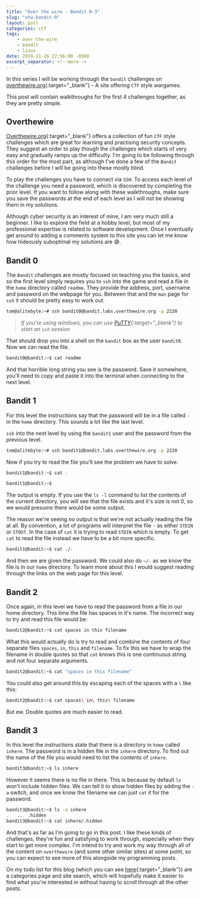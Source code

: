 ```yaml
---
title: "Over the wire - Bandit 0-3"
slug: "otw-bandit-0"
layout: post
categories: ctf
tags: 
    - over-the-wire
    - bandit
    - linux
date: 2019-11-26 22:56:00 -0500
excerpt_separator: <!--more-->
---
```


In this series I will be working through the `bandit` challenges on [overthewire.org](https://overthewire.org/){:target="_blank"} - A site offering `CTF` style wargames.

This post will contain walkthroughs for the first 4 challenges together, as they are pretty simple. 

<!--more-->

## Overthewire

[Overthewire.org](https://overthewire.org/){:target="_blank"} offers a collection of fun `CTF` style challenges which are great for learning and practising security concepts. They suggest an order to play though the challenges which starts of very easy and gradually ramps up the difficulty. I'm going to be following through this order for the most part, as although I've done a few of the `Bandit` challenges before I will be going into these mostly blind.

To play the challenges you have to connect via `SSH`. To access each level of the challenge you need a password, which is discovered by completing the prior level. If you want to follow along with these walkthroughs, make sure you save the passwords at the end of each level as I will not be showing them in my solutions. 

Although cyber security is an interest of mine, I am very much still a beginner. I like to explore the field at a hobby level, but most of my professional expertise is related to software development. Once I eventually get around to adding a comments system to this site you can let me know how hideously suboptimal my solutions are :sweat_smile:.

## Bandit 0

The `Bandit` challenges are mostly focused on teaching you the basics, and so the first level simply requires you to `ssh` into the game and read a file in the `home` directory called `readme`. They provide the address, port, username and password on the webpage for you. Between that and the `man` page for `ssh` it should be pretty easy to work out.

```sh
tom@alitebyte:~# ssh bandit0@bandit.labs.overthewire.org -p 2220
```

> *If you're using windows, you can use [PuTTY](https://www.putty.org/){:target="_blank"} to start an `ssh` session*

That should drop you into a shell on the `bandit` box as the user `bandit0`. Now we can read the file.

```sh
bandit0@bandit:~$ cat readme
```

And that horrible long string you see is the password. Save it somewhere, you'll need to copy and paste it into the terminal when connecting to the next level.

## Bandit 1

For this level the instructions say that the password will be in a file called `-` in the `home` directory. This sounds a lot like the last level.

`ssh` into the next level by using the `bandit1` user and the password from the previous level.

```sh
tom@alitebyte:~# ssh bandit1@bandit.labs.overthewire.org -p 2220
```

Now if you try to read the file you'll see the problem we have to solve.

```sh
bandit1@bandit:~$ cat -

bandit1@bandit:~$
```

The output is empty. If you use the `ls -l` command to list the contents of the current directory, you will see that the file exists and it's size is not 0, so we would presume there would be some output.

The reason we're seeing no output is that we're not actually reading the file at all. By convention, a lot of programs will interpret the file `-` as either `STDIN` or `STOUT`. In the case of `cat` it is trying to read `STDIN` which is empty. To get `cat` to read the file instead we have to be a bit more specific.

```sh
bandit1@bandit:~$ cat ./-
```

And then we are given the password. We could also do `~/-` as we know the file is in our `home` directory. To learn more about this I would suggest reading through the links on the web page for this level.

## Bandit 2

Once again, in this level we have to read the password from a file in our home directory. This time the file has spaces in it's name. The incorrect way to try and read this file would be:

```sh
bandit2@bandit:~$ cat spaces in this filename
```

What this would actually do is try to read and combine the contents of four separate files `spaces`, `in`, `this` and `filename`. To fix this we have to wrap the filename in double quotes so that `cat` knows this is one continuous string and not four separate arguments.

```sh
bandit2@bandit:~$ cat "spaces in this filename"
```

You could also get around this by escaping each of the spaces with a `\` like this:

```sh
bandit2@bandit:~$ cat spaces\ in\ this\ filename
```

But ew. Double quotes are much easier to read.

## Bandit 3

In this level the instructions state that there is a directory in `home` called `inhere`. The password is in a hidden file in the `inhere` directory. To find out the name of the file you would need to list the contents of `inhere`.

```sh
bandit3@bandit:~$ ls inhere
```

However it seems there is no file in there. This is because by default `ls` won't include hidden files. We can tell it to show hidden files by adding the `-a` switch, and once we know the filename we can just `cat` it for the password.

```sh
bandit3@bandit:~$ ls -a inhere
.   ..  .hidden
bandit3@bandit:~$ cat inhere/.hidden
```

And that's as far as I'm going to go in this post. I like these kinds of challenges, they're fun and satisfying to work through, especially when they start to get more complex. I'm intend to try and work my way through all of the content on `overthewire` (and some other similar sites) at some point, so you can expect to see more of this alongside my programming posts.

On my todo list for this blog (which you can see [here](https://github.com/tombloor/alitebyte/issues){:target="_blank"}) are a categories page and site search, which will hopefully make it easier to find what you're interested in without having to scroll through all the other posts.
